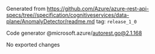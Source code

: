 Generated from https://github.com/Azure/azure-rest-api-specs/tree//specification/cognitiveservices/data-plane/AnomalyDetector/readme.md tag: `release_1_0`

Code generator @microsoft.azure/autorest.go@2.1.168

No exported changes